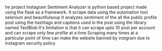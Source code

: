 he project Instagram Sentiment Analyzer is python based project made using the flask as a framework.
It scrape data using the automation tool selenium and beautifulsoup
It analyzes sentiment of the all the public profile post using the hashtags and captions used in the post using the library named TextBlob
It's limitation is that it can scrape upto 10 post per account and can scrape only few profile at a time
Scraping many times at a particular point of time can make the website banned by instgram due to instagram security policy
